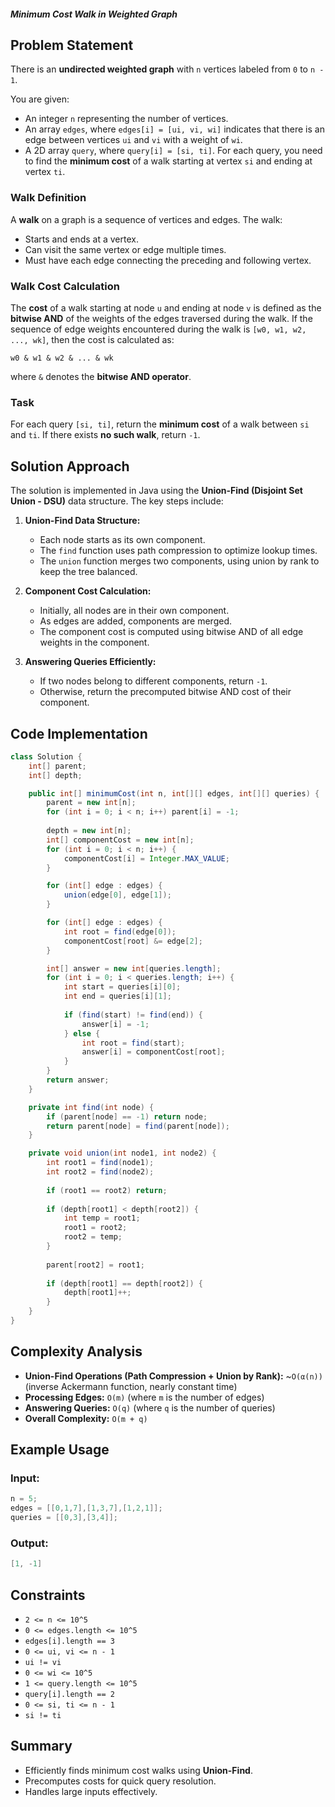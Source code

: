 ##### Minimum Cost Walk in Weighted Graph

## Problem Statement
There is an **undirected weighted graph** with `n` vertices labeled from `0` to `n - 1`.

You are given:
- An integer `n` representing the number of vertices.
- An array `edges`, where `edges[i] = [ui, vi, wi]` indicates that there is an edge between vertices `ui` and `vi` with a weight of `wi`.
- A 2D array `query`, where `query[i] = [si, ti]`. For each query, you need to find the **minimum cost** of a walk starting at vertex `si` and ending at vertex `ti`.

### Walk Definition
A **walk** on a graph is a sequence of vertices and edges. The walk:
- Starts and ends at a vertex.
- Can visit the same vertex or edge multiple times.
- Must have each edge connecting the preceding and following vertex.

### Walk Cost Calculation
The **cost** of a walk starting at node `u` and ending at node `v` is defined as the **bitwise AND** of the weights of the edges traversed during the walk. If the sequence of edge weights encountered during the walk is `[w0, w1, w2, ..., wk]`, then the cost is calculated as:

```
w0 & w1 & w2 & ... & wk
```
where `&` denotes the **bitwise AND operator**.

### Task
For each query `[si, ti]`, return the **minimum cost** of a walk between `si` and `ti`. If there exists **no such walk**, return `-1`.

## Solution Approach
The solution is implemented in Java using the **Union-Find (Disjoint Set Union - DSU)** data structure. The key steps include:

1. **Union-Find Data Structure:**
   - Each node starts as its own component.
   - The `find` function uses path compression to optimize lookup times.
   - The `union` function merges two components, using union by rank to keep the tree balanced.

2. **Component Cost Calculation:**
   - Initially, all nodes are in their own component.
   - As edges are added, components are merged.
   - The component cost is computed using bitwise AND of all edge weights in the component.

3. **Answering Queries Efficiently:**
   - If two nodes belong to different components, return `-1`.
   - Otherwise, return the precomputed bitwise AND cost of their component.

## Code Implementation
```java
class Solution {
    int[] parent;
    int[] depth;

    public int[] minimumCost(int n, int[][] edges, int[][] queries) {
        parent = new int[n];
        for (int i = 0; i < n; i++) parent[i] = -1;
        
        depth = new int[n];
        int[] componentCost = new int[n];
        for (int i = 0; i < n; i++) {
            componentCost[i] = Integer.MAX_VALUE;
        }

        for (int[] edge : edges) {
            union(edge[0], edge[1]);
        }

        for (int[] edge : edges) {
            int root = find(edge[0]);
            componentCost[root] &= edge[2];
        }

        int[] answer = new int[queries.length];
        for (int i = 0; i < queries.length; i++) {
            int start = queries[i][0];
            int end = queries[i][1];
            
            if (find(start) != find(end)) {
                answer[i] = -1;
            } else {
                int root = find(start);
                answer[i] = componentCost[root];
            }
        }
        return answer;
    }

    private int find(int node) {
        if (parent[node] == -1) return node;
        return parent[node] = find(parent[node]);
    }

    private void union(int node1, int node2) {
        int root1 = find(node1);
        int root2 = find(node2);
        
        if (root1 == root2) return;
        
        if (depth[root1] < depth[root2]) {
            int temp = root1;
            root1 = root2;
            root2 = temp;
        }
        
        parent[root2] = root1;
        
        if (depth[root1] == depth[root2]) {
            depth[root1]++;
        }
    }
}
```

## Complexity Analysis
- **Union-Find Operations (Path Compression + Union by Rank):** ~`O(α(n))` (inverse Ackermann function, nearly constant time)
- **Processing Edges:** `O(m)` (where `m` is the number of edges)
- **Answering Queries:** `O(q)` (where `q` is the number of queries)
- **Overall Complexity:** `O(m + q)`

## Example Usage
### Input:
```java
n = 5;
edges = [[0,1,7],[1,3,7],[1,2,1]];
queries = [[0,3],[3,4]];
```

### Output:
```java
[1, -1]
```

## Constraints
- `2 <= n <= 10^5`
- `0 <= edges.length <= 10^5`
- `edges[i].length == 3`
- `0 <= ui, vi <= n - 1`
- `ui != vi`
- `0 <= wi <= 10^5`
- `1 <= query.length <= 10^5`
- `query[i].length == 2`
- `0 <= si, ti <= n - 1`
- `si != ti`

## Summary
- Efficiently finds minimum cost walks using **Union-Find**.
- Precomputes costs for quick query resolution.
- Handles large inputs effectively.



